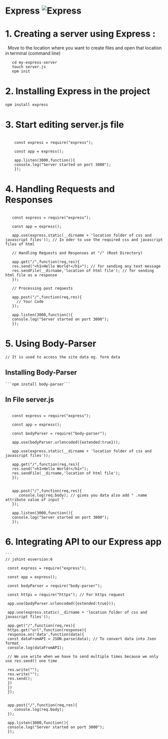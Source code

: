 # Express  <img alt="Express" src="https://img.shields.io/badge/-Express-success?style=flat-square&logo=express&logoColor=white"/>

# 1. Creating a server using Express :
&nbsp;  Move to the location where you want to create files and open that location in terminal (command line)
 ```mkdir my-express-server
    cd my-express-server
    touch server.js
    npm init 
 ```
 
 # 2. Installing Express in the project
 ```npm install express```
 
 # 3. Start editing server.js file
 
 ``` // jshint esversion:6
 
     const express = require("express");
     
     const app = express();
     
     app.listen(3000,function(){
     console.log("Server started on port 3000");
     });
 ```
 # 4. Handling Requests and Responses
 
  ``` // jshint esversion:6
  
     const express = require("express");
     
     const app = express();
     
     app.use(express.static(__dirname + 'location folder of css and javascript files')); // In oder to use the required css and javascript files of html
     
     // Handling Requests and Responses at "/" (Root Directory)
     
     app.get("/",function(req,res){
     res.send("<h1>Hello World!</h1>"); // for sending any text message
     res.sendFile(__dirname,'location of html file'); // for sending html file as a response
     });
     
     // Processing post requests
     
     app.post("/",function(req,res){
       // Your Code
     });
     
     app.listen(3000,function(){
     console.log("Server started on port 3000");
     });
 ```
 
# 5. Using Body-Parser
``` // It is used to access the site data eg. form data ```
  ## Installing Body-Parser
    ```npm install body-parser```
    
  ## In File server.js
    
  ``` // jshint esversion:6
  
     const express = require("express");
     
     const app = express();
     
     const bodyParser = require("body-parser");
     
     app.use(bodyParser.urlencoded({extended:true}));
     
     app.use(express.static(__dirname + 'location folder of css and javascript files'));
     
     app.get("/",function(req,res){
     res.send("<h1>Hello World!</h1>");
     res.sendFile(__dirname,'location of html file');
     });
     
     
     app.post("/",function(req,res){
        console.log(req.body); // gives you data also add " .name attribute value of input "
     });
     
     app.listen(3000,function(){
     console.log("Server started on port 3000");
     });
 ```

# 6. Integrating API to our Express app

    ```
    // jshint esversion:6
  
     const express = require("express");
     
     const app = express();
     
     const bodyParser = require("body-parser");
     
     const https = require("https"); // For https request
     
     app.use(bodyParser.urlencoded({extended:true}));
     
     app.use(express.static(__dirname + 'location folder of css and javascript files'));
     
     app.get("/",function(req,res){
     https.get("url",function(response){
     response.on('data',function(data){
     const dataFromAPI = JSON.parse(data); // To convert data into Json format
     console.log(dataFromAPI);
     
     // We use write when we have to send multiple times because we only use res.send() one time 
     
     res.write("");
     res.write("");
     res.send();
     })
     })
     });
     
     
     app.post("/",function(req,res){
        console.log(req.body);
     });
     
     app.listen(3000,function(){
     console.log("Server started on port 3000");
     });
 ```
      
    
